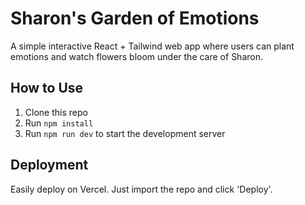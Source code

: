 
# Sharon's Garden of Emotions

A simple interactive React + Tailwind web app where users can plant emotions and watch flowers bloom under the care of Sharon.

## How to Use

1. Clone this repo
2. Run `npm install`
3. Run `npm run dev` to start the development server

## Deployment

Easily deploy on Vercel. Just import the repo and click 'Deploy'.
